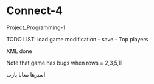 # Connect-4
Project_Programming-1

TODO LIST: load game modification - save - Top players

XML done

Note that game has bugs when rows = 2,3,5,11

استرها معانا يارب

